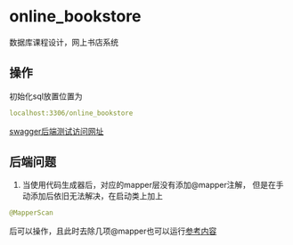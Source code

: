 # online_bookstore
数据库课程设计，网上书店系统
## 操作
初始化sql放置位置为
```yaml
localhost:3306/online_bookstore
```
[swagger后端测试访问网址](http://localhost:8081/swagger-ui.html)
## 后端问题
1. 当使用代码生成器后，对应的mapper层没有添加@mapper注解，
但是在手动添加后依旧无法解决，在启动类上加上
```java
@MapperScan
```
后可以操作，且此时去除几项@mapper也可以运行[参考内容](https://blog.csdn.net/qq_17589751/article/details/104795465?spm=1001.2101.3001.6661.1&utm_medium=distribute.pc_relevant_t0.none-task-blog-2%7Edefault%7ECTRLIST%7ERate-1-104795465-blog-90473681.pc_relevant_3mothn_strategy_recovery&depth_1-utm_source=distribute.pc_relevant_t0.none-task-blog-2%7Edefault%7ECTRLIST%7ERate-1-104795465-blog-90473681.pc_relevant_3mothn_strategy_recovery&utm_relevant_index=1)


